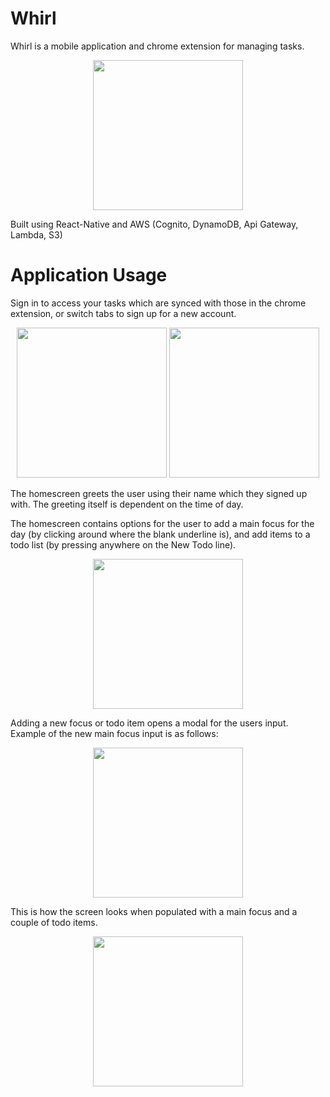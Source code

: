# Whirl
Whirl is a mobile application and chrome extension for managing tasks. 


<p align="center">
  <img src="https://s3-eu-west-1.amazonaws.com/whirl101/images/populated.png" width="240">
</p>


Built using React-Native and AWS (Cognito, DynamoDB, Api Gateway, Lambda, S3)


# Application Usage


Sign in to access your tasks which are synced with those in the chrome extension, or switch tabs to sign up for a new account.    
<p align="center">
  <img src="https://s3-eu-west-1.amazonaws.com/whirl101/images/LogInScreen.png" width="240">
  <img src="https://s3-eu-west-1.amazonaws.com/whirl101/images/SignUpScreen.png" width="240">
</p>   

The homescreen greets the user using their name which they signed up with. The greeting itself is dependent on the time of day. 

The homescreen contains options for the user to add a main focus for the day (by clicking around where the blank underline is), and add items to a todo list (by pressing anywhere on the New Todo line). 


<p align="center">
  <img src="https://s3-eu-west-1.amazonaws.com/whirl101/images/Homescreen.png" width="240">
</p>


Adding a new focus or todo item opens a modal for the users input. Example of the new main focus input is as follows: 


<p align="center">
  <img src="https://s3-eu-west-1.amazonaws.com/whirl101/images/NewMainFocus.png" width="240">
</p>


This is how the screen looks when populated with a main focus and a couple of todo items.


<p align="center">
  <img src="https://s3-eu-west-1.amazonaws.com/whirl101/images/populated.png" width="240">
</p>





  


